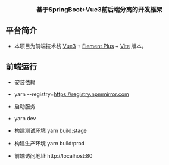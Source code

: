 <h3 align="center">基于SpringBoot+Vue3前后端分离的开发框架</h3>

## 平台简介

* 本项目为前端技术栈 [Vue3](https://v3.cn.vuejs.org) + [Element Plus](https://element-plus.org/zh-CN) + [Vite](https://cn.vitejs.dev) 版本。

## 前端运行

* 安装依赖
* yarn --registry=https://registry.npmmirror.com

* 启动服务
* yarn dev

* 构建测试环境 yarn build:stage
* 构建生产环境 yarn build:prod
* 前端访问地址 http://localhost:80